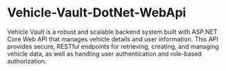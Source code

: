 # Vehicle-Vault-DotNet-WebApi
Vehicle Vault is a robust and scalable backend system built with ASP.NET Core Web API that manages vehicle details and user information. This API provides secure, RESTful endpoints for retrieving, creating, and managing vehicle data, as well as handling user authentication and role-based authorization.
